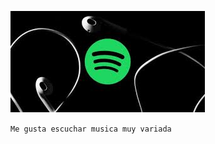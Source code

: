 ![baixa.jpeg](https://github.com/Feder0609/Fedee/blob/main/baixa.jpeg)

```Me gusta escuchar musica muy variada```

